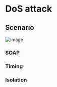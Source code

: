 # DoS attack
## Scenario
![image](https://user-images.githubusercontent.com/75050655/227116036-419148b6-4ab5-48a5-9a42-b78a21f3c024.png)

### SOAP

### Timing

### Isolation
